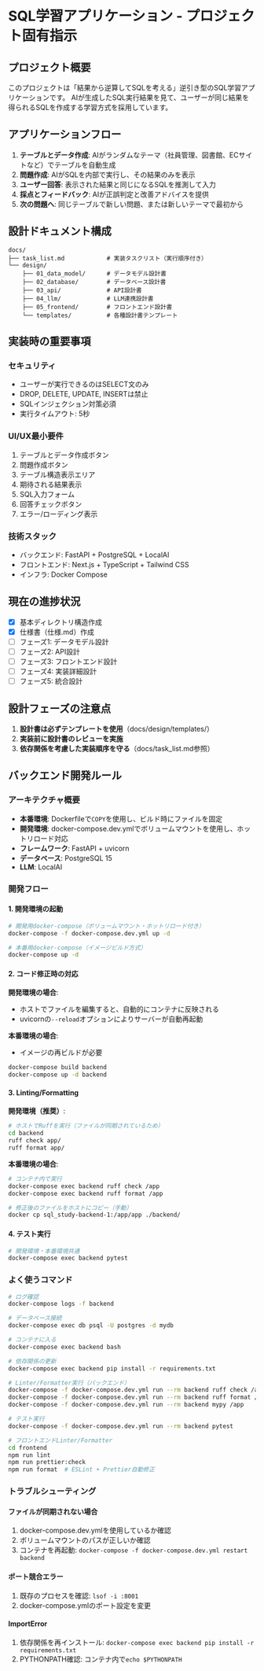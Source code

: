 # SQL学習アプリケーション - プロジェクト固有指示

## プロジェクト概要
このプロジェクトは「結果から逆算してSQLを考える」逆引き型のSQL学習アプリケーションです。
AIが生成したSQL実行結果を見て、ユーザーが同じ結果を得られるSQLを作成する学習方式を採用しています。

## アプリケーションフロー
1. **テーブルとデータ作成**: AIがランダムなテーマ（社員管理、図書館、ECサイトなど）でテーブルを自動生成
2. **問題作成**: AIがSQLを内部で実行し、その結果のみを表示
3. **ユーザー回答**: 表示された結果と同じになるSQLを推測して入力
4. **採点とフィードバック**: AIが正誤判定と改善アドバイスを提供
5. **次の問題へ**: 同じテーブルで新しい問題、または新しいテーマで最初から

## 設計ドキュメント構成
```text
docs/
├── task_list.md            # 実装タスクリスト（実行順序付き）
└── design/
    ├── 01_data_model/      # データモデル設計書
    ├── 02_database/        # データベース設計書
    ├── 03_api/             # API設計書
    ├── 04_llm/             # LLM連携設計書
    ├── 05_frontend/        # フロントエンド設計書
    └── templates/          # 各種設計書テンプレート
```

## 実装時の重要事項

### セキュリティ
- ユーザーが実行できるのはSELECT文のみ
- DROP, DELETE, UPDATE, INSERTは禁止
- SQLインジェクション対策必須
- 実行タイムアウト: 5秒

### UI/UX最小要件
1. テーブルとデータ作成ボタン
2. 問題作成ボタン
3. テーブル構造表示エリア
4. 期待される結果表示
5. SQL入力フォーム
6. 回答チェックボタン
7. エラー/ローディング表示

### 技術スタック
- バックエンド: FastAPI + PostgreSQL + LocalAI
- フロントエンド: Next.js + TypeScript + Tailwind CSS
- インフラ: Docker Compose

## 現在の進捗状況
- [x] 基本ディレクトリ構造作成
- [x] 仕様書（仕様.md）作成
- [ ] フェーズ1: データモデル設計
- [ ] フェーズ2: API設計
- [ ] フェーズ3: フロントエンド設計
- [ ] フェーズ4: 実装詳細設計
- [ ] フェーズ5: 統合設計

## 設計フェーズの注意点
1. **設計書は必ずテンプレートを使用**（docs/design/templates/）
2. **実装前に設計書のレビューを実施**
3. **依存関係を考慮した実装順序を守る**（docs/task_list.md参照）

## バックエンド開発ルール

### アーキテクチャ概要
- **本番環境**: Dockerfileで`COPY`を使用し、ビルド時にファイルを固定
- **開発環境**: docker-compose.dev.ymlでボリュームマウントを使用し、ホットリロード対応
- **フレームワーク**: FastAPI + uvicorn
- **データベース**: PostgreSQL 15
- **LLM**: LocalAI

### 開発フロー

#### 1. 開発環境の起動
```bash
# 開発用docker-compose（ボリュームマウント・ホットリロード付き）
docker-compose -f docker-compose.dev.yml up -d

# 本番用docker-compose（イメージビルド方式）
docker-compose up -d
```

#### 2. コード修正時の対応
**開発環境の場合**:
- ホストでファイルを編集すると、自動的にコンテナに反映される
- uvicornの`--reload`オプションによりサーバーが自動再起動

**本番環境の場合**:
- イメージの再ビルドが必要
```bash
docker-compose build backend
docker-compose up -d backend
```

#### 3. Linting/Formatting

**開発環境（推奨）**:
```bash
# ホストでRuffを実行（ファイルが同期されているため）
cd backend
ruff check app/
ruff format app/
```

**本番環境の場合**:
```bash
# コンテナ内で実行
docker-compose exec backend ruff check /app
docker-compose exec backend ruff format /app

# 修正後のファイルをホストにコピー（手動）
docker cp sql_study-backend-1:/app/app ./backend/
```

#### 4. テスト実行
```bash
# 開発環境・本番環境共通
docker-compose exec backend pytest
```

### よく使うコマンド

```bash
# ログ確認
docker-compose logs -f backend

# データベース接続
docker-compose exec db psql -U postgres -d mydb

# コンテナに入る
docker-compose exec backend bash

# 依存関係の更新
docker-compose exec backend pip install -r requirements.txt

# Linter/Formatter実行（バックエンド）
docker-compose -f docker-compose.dev.yml run --rm backend ruff check /app
docker-compose -f docker-compose.dev.yml run --rm backend ruff format /app
docker-compose -f docker-compose.dev.yml run --rm backend mypy /app

# テスト実行
docker-compose -f docker-compose.dev.yml run --rm backend pytest

# フロントエンドLinter/Formatter
cd frontend
npm run lint
npm run prettier:check
npm run format  # ESLint + Prettier自動修正
```

### トラブルシューティング

#### ファイルが同期されない場合
1. docker-compose.dev.ymlを使用しているか確認
2. ボリュームマウントのパスが正しいか確認
3. コンテナを再起動: `docker-compose -f docker-compose.dev.yml restart backend`

#### ポート競合エラー
1. 既存のプロセスを確認: `lsof -i :8001`
2. docker-compose.ymlのポート設定を変更

#### ImportError
1. 依存関係を再インストール: `docker-compose exec backend pip install -r requirements.txt`
2. PYTHONPATH確認: コンテナ内で`echo $PYTHONPATH`